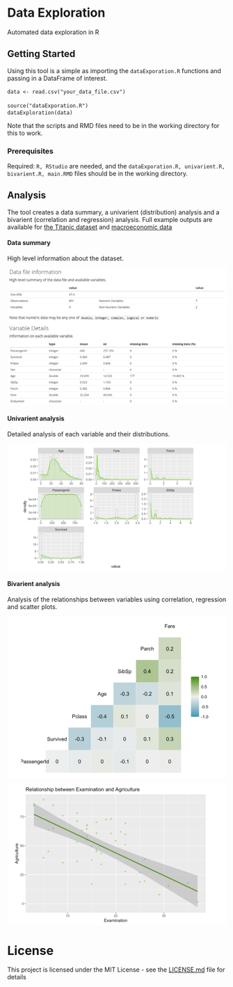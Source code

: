 # Data Exploration
Automated data exploration in R

## Getting Started

Using this tool is a simple as importing the ```dataExporation.R``` functions and passing in a DataFrame of interest.

```
data <- read.csv("your_data_file.csv")

source("dataExporation.R")
dataExploration(data)
```

Note that the scripts and RMD files need to be in the working directory for this to work.

### Prerequisites

Required: ```R, RStudio``` are needed, and the ```dataExporation.R, univarient.R, bivarient.R, main.RMD``` files should be in the working directory.

## Analysis

The tool creates a data summary, a univarient (distribution) analysis and a bivarient (correlation and regression) analysis. Full example outputs are available for [the Titanic dataset](http://www.grantholtes.com/Titanic.html?) and [macroeconomic data](http://www.grantholtes.com/Swiss.html?)

#### Data summary
High level information about the dataset.

![UniVar Summary](https://github.com/Gholtes/dataExploration/blob/master/images/highLevel.PNG)

#### Univarient analysis
Detailed analysis of each variable and their distributions.

![UniVar Summary](https://github.com/Gholtes/dataExploration/blob/master/images/uniVar.PNG)

#### Bivarient analysis
Analysis of the relationships between variables using correlation, regression and scatter plots.

![UniVar Summary](https://github.com/Gholtes/dataExploration/blob/master/images/biVar1.PNG)

![UniVar Summary](https://github.com/Gholtes/dataExploration/blob/master/images/biVar2.PNG)


# License

This project is licensed under the MIT License - see the [LICENSE.md](LICENSE.md) file for details
